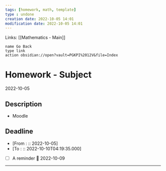 ```yaml
---
tags: [homework, math, template]
type : undone
creation date: 2022-10-05 14:01
modification date: 2022-10-05 14:01
---
```

Links: [[Mathematics - Main]]
```button
name Go Back
type link
action obsidian://open?vault=PGKPI%2012V&file=Index
```
# Homework - Subject
2022-10-05
## Description
-  Moodle
## Deadline
-  [From : :: 2022-10-05]
-  [To : :: 2022-10-10T04:19:35.000]
- [ ] A reminder 📅 2022-10-09
---